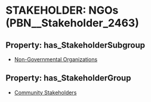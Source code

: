 # STAKEHOLDER: __NGOs__ (PBN__Stakeholder_2463)

## Property: has_StakeholderSubgroup

* [Non-Governmental Organizations](PBN__StakeholderSubgroup_126)

## Property: has_StakeholderGroup

* [Community Stakeholders](PBN__StakeholderGroup_8)


